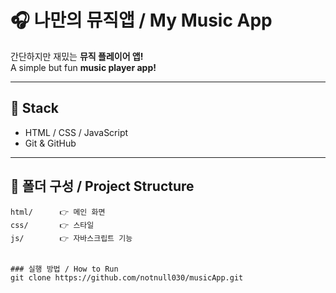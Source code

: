 # 🎧 나만의 뮤직앱 / My Music App

간단하지만 재밌는 **뮤직 플레이어 앱!**  
A simple but fun **music player app!**  

---

## 🔨 Stack
- HTML / CSS / JavaScript
- Git & GitHub

---

## 📂 폴더 구성 / Project Structure
```text
html/      👉 메인 화면
css/       👉 스타일
js/        👉 자바스크립트 기능


### 실행 방법 / How to Run
git clone https://github.com/notnull030/musicApp.git
